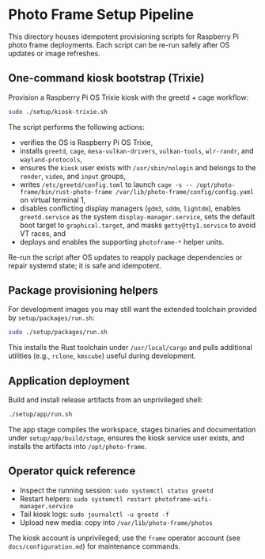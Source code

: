 # Photo Frame Setup Pipeline

This directory houses idempotent provisioning scripts for Raspberry Pi photo
frame deployments. Each script can be re-run safely after OS updates or image
refreshes.

## One-command kiosk bootstrap (Trixie)

Provision a Raspberry Pi OS Trixie kiosk with the greetd + cage workflow:

```bash
sudo ./setup/kiosk-trixie.sh
```

The script performs the following actions:

- verifies the OS is Raspberry Pi OS Trixie,
- installs `greetd`, `cage`, `mesa-vulkan-drivers`, `vulkan-tools`,
  `wlr-randr`, and `wayland-protocols`,
- ensures the `kiosk` user exists with `/usr/sbin/nologin` and belongs to the
  `render`, `video`, and `input` groups,
- writes `/etc/greetd/config.toml` to launch `cage -s -- /opt/photo-frame/bin/rust-photo-frame /var/lib/photo-frame/config/config.yaml`
  on virtual terminal 1,
- disables conflicting display managers (`gdm3`, `sddm`, `lightdm`), enables
  `greetd.service` as the system `display-manager.service`, sets the default
  boot target to `graphical.target`, and masks `getty@tty1.service` to avoid VT
  races, and
- deploys and enables the supporting `photoframe-*` helper units.

Re-run the script after OS updates to reapply package dependencies or repair
systemd state; it is safe and idempotent.

## Package provisioning helpers

For development images you may still want the extended toolchain provided by
`setup/packages/run.sh`:

```bash
sudo ./setup/packages/run.sh
```

This installs the Rust toolchain under `/usr/local/cargo` and pulls additional
utilities (e.g., `rclone`, `kmscube`) useful during development.

## Application deployment

Build and install release artifacts from an unprivileged shell:

```bash
./setup/app/run.sh
```

The app stage compiles the workspace, stages binaries and documentation under
`setup/app/build/stage`, ensures the kiosk service user exists, and installs
the artifacts into `/opt/photo-frame`.

## Operator quick reference

- Inspect the running session: `sudo systemctl status greetd`
- Restart helpers: `sudo systemctl restart photoframe-wifi-manager.service`
- Tail kiosk logs: `sudo journalctl -u greetd -f`
- Upload new media: copy into `/var/lib/photo-frame/photos`

The kiosk account is unprivileged; use the `frame` operator account (see
`docs/configuration.md`) for maintenance commands.
